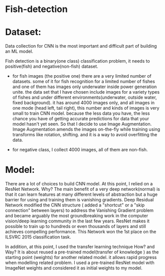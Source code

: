 # Fish-detection

# Dataset:

Data collection for CNN is the most important and difficult part of building an ML model.

Fish detection is a binary(one class) classification problem, it needs to positive(fish) and negative(non-fish) dataset.

- for fish images (the positive one) there are a very limited number of datasets. some of it for fish recognition for a limited number of fishes and one of them has images only underwater inside power generation unite. 
the data set that I have chosen include images for a variety types of fishes and under different environments(underwater, outside water, fixed background).
it has around 4000 images only, and all images in one mode (head left, tail right), 
this number and kinds of images is very small to train CNN model. because the less data you have, the less chance you have of getting accurate predictions for data that your model hasn't yet seen.
So that I decide to use Image Augmentation. Image Augmentation amends the images on-the-fly while training using transforms like rotation, shifting. and it is a way to avoid overfitting the data.

- for negative class, I collect 4000 images, all of them are non-fish.


# Model:
There are a lot of choices to build CNN model.
At this point, I relied on a ResNet Network. Why?
The main benefit of a very deep network(normal) is that it can learn features at many different levels of abstraction but a huge barrier for using and training them is vanishing gradients.
Deep Residual Network modified the CNN structure ( added a "shortcut" or a "skip connection" between layers) to address the Vanishing Gradient problem and became arguably the most groundbreaking work in the computer vision/deep learning community in the last few years.
ResNet makes it possible to train up to hundreds or even thousands of layers and still achieves compelling performance.
This Network won the 1st place on the ILSVRC 2015 classification task. 

In addition, at this point, I used the transfer learning technique How? and Way?
It is about reused a pre-trained model(transfer of knowledge ) as the starting point (weights) for another related model.
it allows rapid progress when modelling related problem.
I used a pre-trained ResNet model with ImageNet weights and considered it as initial weights to my model.













